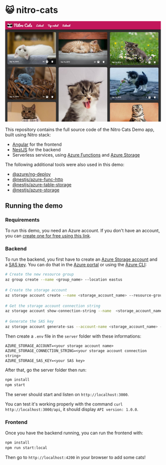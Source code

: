 # 😺 nitro-cats

![app screenshot](nitro-cats.jpg)

This repository contains the full source code of the Nitro Cats Demo app, built using Nitro stack:
- [Angular](https://angular.io) for the frontend
- [NestJS](https://nestjs.com) for the backend
- Serverless services, using [Azure Functions](https://azure.microsoft.com/services/functions/?WT.mc_id=nitro_cats-github-cxa) and [Azure Storage](https://azure.microsoft.com/services/storage/?WT.mc_id=nitro_cats-github-cxa)

The following additional tools were also used in this demo:
- [@azure/ng-deploy](https://github.com/Azure/ng-deploy-azure)
- [@nestjs/azure-func-http](https://github.com/nestjs/azure-func-http)
- [@nestjs/azure-table-storage](https://github.com/nestjs/azure-storage)
- [@nestjs/azure-storage](https://github.com/nestjs/azure-storage)

## Running the demo

### Requirements

To run this demo, you need an Azure account.
If you don't have an account, you can [create one for free using this link](https://azure.microsoft.com/free/?WT.mc_id=nitro_cats-github-cxa).

### Backend

To run the backend, you first have to create an [Azure Storage account](https://docs.microsoft.com/azure/storage/common/storage-quickstart-create-account?WT.mc_id=nitro_cats-github-cxa) and a [SAS key](https://docs.microsoft.com/azure/storage/common/storage-sas-overview?WT.mc_id=nitro_cats-github-cxa).
You can do that in the [Azure portal](https://portal.azure.com?WT.mc_id=nitro_cats-github-cxa) or using the [Azure CLI](https://docs.microsoft.com/cli/azure/install-azure-cli?view=azure-cli-latest?WT.mc_id=nitro_cats-github-cxa):

```sh
# Create the new resource group
az group create --name <group_name> --location eastus

# Create the storage account
az storage account create --name <storage_account_name> --resource-group <group_name> 

# Get the storage account connection string
az storage account show-connection-string --name  <storage_account_name>

# Generate the SAS key
az storage account generate-sas --account-name <storage_account_name> --services btf --resource-types sco --permissions acdlrw --expiry 2020-12-31
```

Then create a `.env` file in the `server` folder with these informations:
```
AZURE_STORAGE_ACCOUNT=<your storage account name>
AZURE_STORAGE_CONNECTION_STRING=<your storage account connection string>
AZURE_STORAGE_SAS_KEY=<your SAS key>
```

After that, go the server folder then run:
```sh
npm install
npm start
```

The server should start and listen on `http://localhost:3000`.

You can test it's working properly with the command `curl http://localhost:3000/api`, it should display `API version: 1.0.0`.

### Frontend

Once you have the backend running, you can run the frontend with:
```sh
npm install
npm run start:local
```

Then go to `http://localhost:4200` in your browser to add some cats!
